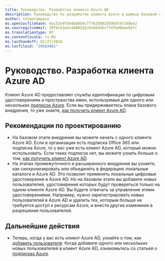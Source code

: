 ```yaml
---
title: Руководство. Разработка клиента Azure AD
description: Руководство по разработке клиента Azure в рамках базовой стратегии внедрения облака
author: telmosampaio
ms.openlocfilehash: 9ac52e9fd44bd8b9c777625002d5960f4f269be2
ms.sourcegitcommit: 29fbcb1eec44802d2c01b6d3bcf7d7bd0bae65fc
ms.translationtype: HT
ms.contentlocale: ru-RU
ms.lasthandoff: 02/27/2018
ms.locfileid: "29563461"
---
```

# <a name="guidance-azure-ad-tenant-design"></a>Руководство. Разработка клиента Azure AD

Клиент Azure AD предоставляет службы идентификации по цифровым удостоверениям и пространства имен, используемые для одного или нескольких [подписок Azure](subscription-explainer.md). Если вы придерживаетесь плана базового внедрения, то уже знаете, [как получить клиент Azure AD][how-to-get-aad-tenant]. 

## <a name="design-considerations"></a>Рекомендации по проектированию

- На базовом этапе внедрения вы можете начать с одного клиента Azure AD. Если в организации есть подписка Office 365 или подписка Azure, то у вас уже есть клиент Azure AD, который можно использовать. Если таких подписок нет, вы можете узнать больше о том, [как получить клиент Azure AD][how-to-get-aad-tenant]. 
- На этапах промежуточного и расширенного внедрения вы узнаете, как синхронизировать или объединять в федерацию локальные каталоги и Azure AD. Это позволит применять локальные цифровые удостоверения в Azure AD. Но на базовом этапе вы добавите новых пользователей, удостоверения которых будут проверяться только на одном клиенте Azure AD. Вы будете отвечать за управление этими удостоверениями. Например, нужно зарегистрировать новых пользователей в Azure AD и удалить тех, которым больше не требуется доступ к ресурсам Azure, и внести другие изменения в разрешения пользователей.

## <a name="next-steps"></a>Дальнейшие действия

* Теперь, когда у вас есть клиент Azure AD, узнайте о том, как [добавить пользователя][azure-ad-add-user]. Когда добавите одного или нескольких новых пользователей в клиент Azure AD, ознакомьтесь со статьей о [подписках Azure](subscription-explainer.md).

<!-- Links -->

[azure-ad-add-user]: /azure/active-directory/add-users-azure-active-directory?toc=/azure/architecture/cloud-adoption-guide/toc.json
[docs-manage-azure-ad]: /azure/active-directory/active-directory-administer?toc=/azure/architecture/cloud-adoption-guide/toc.json
[docs-tenant]: /azure/active-directory/develop/active-directory-howto-tenant?toc=/azure/architecture/cloud-adoption-guide/toc.json
[docs-associate-subscription]: /azure/active-directory/active-directory-how-subscriptions-associated-directory?toc=/azure/architecture/cloud-adoption-guide/toc.json
[how-to-get-aad-tenant]: /azure/active-directory/develop/active-directory-howto-tenant?toc=/azure/architecture/cloud-adoption-guide/toc.json
